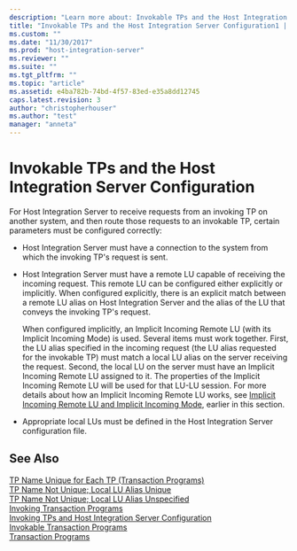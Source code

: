 ```yaml
---
description: "Learn more about: Invokable TPs and the Host Integration Server Configuration"
title: "Invokable TPs and the Host Integration Server Configuration1 | Microsoft Docs"
ms.custom: ""
ms.date: "11/30/2017"
ms.prod: "host-integration-server"
ms.reviewer: ""
ms.suite: ""
ms.tgt_pltfrm: ""
ms.topic: "article"
ms.assetid: e4ba782b-74bd-4f57-83ed-e35a8dd12745
caps.latest.revision: 3
author: "christopherhouser"
ms.author: "test"
manager: "anneta"
---
```

# Invokable TPs and the Host Integration Server Configuration
For Host Integration Server to receive requests from an invoking TP on another system, and then route those requests to an invokable TP, certain parameters must be configured correctly:  
  
-   Host Integration Server must have a connection to the system from which the invoking TP's request is sent.  
  
-   Host Integration Server must have a remote LU capable of receiving the incoming request. This remote LU can be configured either explicitly or implicitly. When configured explicitly, there is an explicit match between a remote LU alias on Host Integration Server and the alias of the LU that conveys the invoking TP's request.  
  
     When configured implicitly, an Implicit Incoming Remote LU (with its Implicit Incoming Mode) is used. Several items must work together. First, the LU alias specified in the incoming request (the LU alias requested for the invokable TP) must match a local LU alias on the server receiving the request. Second, the local LU on the server must have an Implicit Incoming Remote LU assigned to it. The properties of the Implicit Incoming Remote LU will be used for that LU-LU session. For more details about how an Implicit Incoming Remote LU works, see [Implicit Incoming Remote LU and Implicit Incoming Mode](../core/implicit-incoming-remote-lu-and-implicit-incoming-mode1.md), earlier in this section.  
  
-   Appropriate local LUs must be defined in the Host Integration Server configuration file.  
  
## See Also  
 [TP Name Unique for Each TP (Transaction Programs)](../core/tp-name-unique-for-each-tp-transaction-programs-1.md)   
 [TP Name Not Unique; Local LU Alias Unique](../core/tp-name-not-unique;-local-lu-alias-unique2.md)   
 [TP Name Not Unique; Local LU Alias Unspecified](../core/tp-name-not-unique;-local-lu-alias-unspecified2.md)   
 [Invoking Transaction Programs](../core/invoking-transaction-programs1.md)   
 [Invoking TPs and Host Integration Server Configuration](../core/invoking-tps-and-host-integration-server-configuration1.md)   
 [Invokable Transaction Programs](../core/invokable-transaction-programs2.md)   
 [Transaction Programs](../core/transaction-programs2.md)
